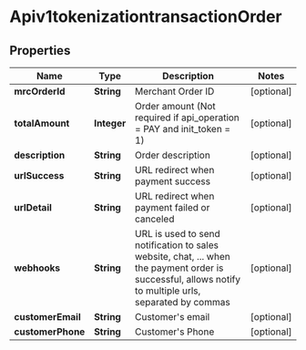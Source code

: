 # Apiv1tokenizationtransactionOrder

## Properties
Name | Type | Description | Notes
------------ | ------------- | ------------- | -------------
**mrcOrderId** | **String** | Merchant Order ID |  [optional]
**totalAmount** | **Integer** | Order amount (Not required if api_operation &#x3D; PAY and init_token &#x3D; 1) |  [optional]
**description** | **String** | Order description |  [optional]
**urlSuccess** | **String** | URL redirect when payment success |  [optional]
**urlDetail** | **String** | URL redirect when payment failed or canceled |  [optional]
**webhooks** | **String** | URL is used to send notification to sales website, chat, ... when the payment order is successful, allows notify to multiple urls, separated by commas |  [optional]
**customerEmail** | **String** | Customer&#x27;s email |  [optional]
**customerPhone** | **String** | Customer&#x27;s Phone |  [optional]

